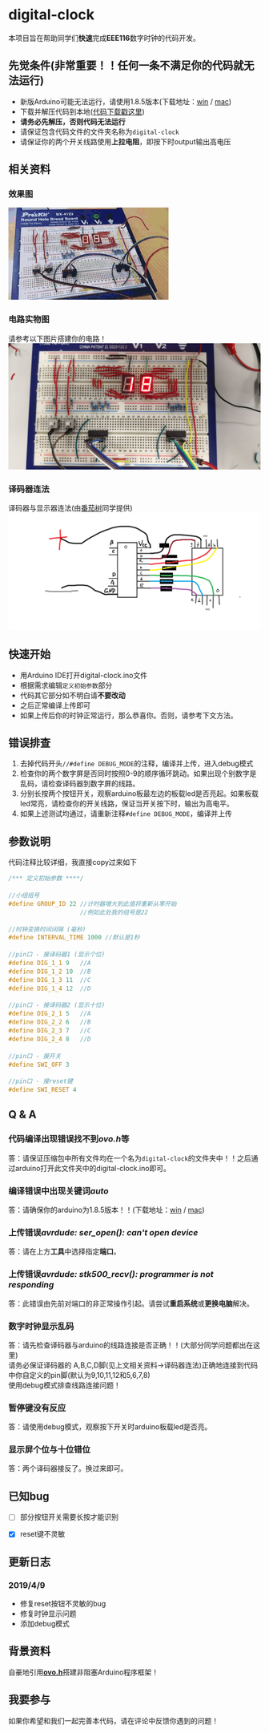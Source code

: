 # digital-clock

本项目旨在帮助同学们**快速**完成**EEE116**数字时钟的代码开发。

## 先觉条件(非常重要！！任何一条不满足你的代码就无法运行)
 - 新版Arduino可能无法运行，请使用1.8.5版本(下载地址：[win](https://cloud.yimian.xyz/install/arduino/1.8.5/arduino-1.8.5-windows.zip) / [mac](https://cloud.yimian.xyz/install/arduino/1.8.5/arduino-1.8.5-macosx.zip))
 - 下载并解压代码到本地([代码下载戳这里](https://github.com/IoTcat/digital-clock/archive/master.zip))
 - **请务必先解压，否则代码无法运行**
 - 请保证包含代码文件的文件夹名称为`digital-clock`
 - 请保证你的两个开关线路使用**上拉电阻**，即按下时output输出高电压
 
## 相关资料
### 效果图
![Demo_effect](./demo.gif)
### 电路实物图
请参考以下图片搭建你的电路！
![One Demo of Circuit](./circuit_pic.jpg)

### 译码器连法
译码器与显示器连法(由[番茄树](https://tomatotrees.xyz)同学提供)
![Circuit of dicoder and screen](./circuit-for-decoder.png)
 
## 快速开始
 - 用Arduino IDE打开digital-clock.ino文件
 - 根据需求编辑`定义初始参数`部分
 - 代码其它部分如不明白请**不要改动**
 - 之后正常编译上传即可
 - 如果上传后你的时钟正常运行，那么恭喜你。否则，请参考下文方法。
 
 ## 错误排查
 1. 去掉代码开头`//#define DEBUG_MODE`的注释，编译并上传，进入debug模式
 2. 检查你的两个数字屏是否同时按照0-9的顺序循环跳动。如果出现个别数字是乱码，请检查译码器到数字屏的线路。
 3. 分别长按两个按钮开关，观察arduino板最左边的板载led是否亮起。如果板载led常亮，请检查你的开关线路，保证当开关按下时，输出为高电平。
 4. 如果上述测试均通过，请重新注释`#define DEBUG_MODE`，编译并上传

## 参数说明
代码注释比较详细，我直接copy过来如下
````C++
/*** 定义初始参数 ****/

//小组组号
#define GROUP_ID 22 //计时器增大到此值将重新从零开始
                    //例如此处我的组号是22

//时钟变换时间间隔 (毫秒)
#define INTERVAL_TIME 1000 //默认是1秒

//pin口 - 接译码器1 (显示个位)
#define DIG_1_1 9   //A
#define DIG_1_2 10  //B
#define DIG_1_3 11  //C
#define DIG_1_4 12  //D

//pin口 - 接译码器2 (显示十位)
#define DIG_2_1 5   //A
#define DIG_2_2 6   //B
#define DIG_2_3 7   //C
#define DIG_2_4 8   //D

//pin口 - 接开关
#define SWI_OFF 3

//pin口 - 接reset键
#define SWI_RESET 4

````

## Q & A
### 代码编译出现错误找不到*ovo.h*等
答：请保证压缩包中所有文件均在一个名为`digital-clock`的文件夹中！！之后通过arduino打开此文件夹中的digital-clock.ino即可。

### 编译错误中出现关键词*auto*
答：请确保你的arduino为1.8.5版本！！(下载地址：[win](https://cloud.yimian.xyz/install/arduino/1.8.5/arduino-1.8.5-windows.zip) / [mac](https://cloud.yimian.xyz/install/arduino/1.8.5/arduino-1.8.5-macosx.zip))

### 上传错误*avrdude: ser_open(): can't open device*
答：请在上方**工具**中选择指定**端口**。

### 上传错误*avrdude: stk500_recv(): programmer is not responding*
答：此错误由先前对端口的非正常操作引起。请尝试**重启系统**或**更换电脑**解决。

### 数字时钟显示乱码
答：请先检查译码器与arduino的线路连接是否正确！！(大部分同学问题都出在这里)<br/>
请务必保证译码器的 A,B,C,D脚(见上文相关资料->译码器连法)正确地连接到代码中你自定义的pin脚(默认为9,10,11,12和5,6,7,8)<br/>
使用debug模式排查线路连接问题！

### 暂停键没有反应
答：请使用debug模式，观察按下开关时arduino板载led是否亮。

### 显示屏个位与十位错位
答：两个译码器接反了。换过来即可。


## 已知bug
 - [ ] 部分按钮开关需要长按才能识别
 - [x] reset键不灵敏


## 更新日志
### 2019/4/9
 - 修复reset按钮不灵敏的bug
 - 修复时钟显示问题
 - 添加debug模式


## 背景资料
自豪地引用[**ovo.h**](https://github.com/eeeneko/arduino-ovo)搭建非阻塞Arduino程序框架！

## 我要参与
如果你希望和我们一起完善本代码，请在评论中反馈你遇到的问题！
